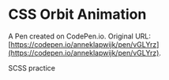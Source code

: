 # CSS Orbit Animation

A Pen created on CodePen.io. Original URL: [https://codepen.io/anneklapwijk/pen/vGLYrz](https://codepen.io/anneklapwijk/pen/vGLYrz).

SCSS practice